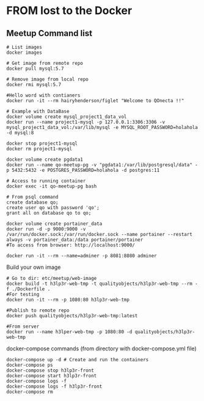 FROM lost to the Docker
=======================

Meetup Command list
-------------------

    # List images
    docker images

    # Get image from remote repo
    docker pull mysql:5.7

    # Remove image from local repo
    docker rmi mysql:5.7

    #Hello word with contianers
    docker run -it --rm hairyhenderson/figlet "Welcome to QOnecta !!"

    # Example with DataBase
    docker volume create mysql_project1_data_vol
    docker run --name project1-mysql -p 127.0.0.1:3306:3306 -v mysql_project1_data_vol:/var/lib/mysql -e MYSQL_ROOT_PASSWORD=holahola -d mysql:8

    docker stop project1-mysql
    docker rm project1-mysql

    docker volume create pgdata1
    docker run --name qo-meetup-pg -v "pgdata1:/var/lib/postgresql/data" -p 5432:5432 -e POSTGRES_PASSWORD=holahola -d postgres:11 

    # Access to running container
    docker exec -it qo-meetup-pg bash

    # From psql command
    create database qo;
    create user qo with password 'qo';
    grant all on database qo to qo;

    docker volume create portainer_data
    docker run -d -p 9000:9000 -v /var/run/docker.sock:/var/run/docker.sock --name portainer --restart always -v portainer_data:/data portainer/portainer
    #To access from browser: http://localhost:9000/

    docker run -it --rm --name=adminer -p 8081:8080 adminer

Build your own image

    # Go to dir: etc/meetup/web-image
    docker build -t h3lp3r-web-tmp -t qualityobjects/h3lp3r-web-tmp --rm -f ./Dockerfile .
    #For testing
    docker run -it --rm -p 1080:80 h3lp3r-web-tmp

    #Publish to remote repo
    docker push qualityobjects/h3lp3r-web-tmp:latest

    #From server
    docker run --name h3lper-web-tmp -p 1080:80 -d qualityobjects/h3lp3r-web-tmp


docker-compose commands (from directory with docker-compose.yml file)

    docker-compose up -d # Create and run the containers
    docker-compose ps
    docker-compose stop h3lp3r-front
    docker-compose start h3lp3r-front
    docker-compose logs -f
    docker-compose logs -f h3lp3r-front
    docker-compose rm






